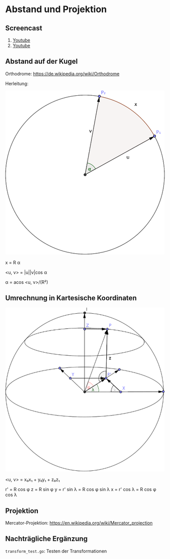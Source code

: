 # Abstand und Projektion

## Screencast

1. [Youtube](https://youtu.be/nnEyLYrEw6Y)
1. [Youtube](https://youtu.be/qZdPPydKPSQ)

## Abstand auf der Kugel

Orthodrome: https://de.wikipedia.org/wiki/Orthodrome

Herleitung:

![Abstand](angledist.png)

x = R α

<u, v> = |u||v|cos α

α = acos <u, v>/(R²)

## Umrechnung in Kartesische Koordinaten

![Kartesisch](polar-cartesian.png)

<u, v> = x₀x₁ + y₀y₁ + z₀z₁

r' = R cos φ
z = R sin φ
y = r' sin λ = R cos φ sin λ
x = r' cos λ = R cos φ cos λ

## Projektion

Mercator-Projektion: https://en.wikipedia.org/wiki/Mercator_projection

## Nachträgliche Ergänzung

`transform_test.go`: Testen der Transformationen